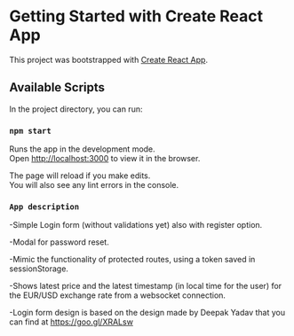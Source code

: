 # Getting Started with Create React App

This project was bootstrapped with [Create React App](https://github.com/facebook/create-react-app).

## Available Scripts

In the project directory, you can run:

### `npm start`

Runs the app in the development mode.\
Open [http://localhost:3000](http://localhost:3000) to view it in the browser.

The page will reload if you make edits.\
You will also see any lint errors in the console.

### `App description`

-Simple Login form (without validations yet) also with register option.

-Modal for password reset.

-Mimic the functionality of protected routes, using a token saved in sessionStorage.

-Shows latest price and the latest timestamp (in local time for the user) for the EUR/USD exchange rate from a websocket connection.

-Login form design is based on the design made by Deepak Yadav that you can find at https://goo.gl/XRALsw
